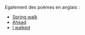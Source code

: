 Egalement des poèmes en anglais :

- [Spring walk](/en/original_texts/2003/spring_walk)
- [Ahead](/en/original_texts/2004/ahead)
- [I walked](/en/original_texts/2004/i_walked)